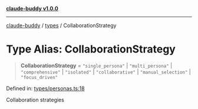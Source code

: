 [**claude-buddy v1.0.0**](../../README.md)

***

[claude-buddy](../../modules.md) / [types](../README.md) / CollaborationStrategy

# Type Alias: CollaborationStrategy

> **CollaborationStrategy** = `"single_persona"` \| `"multi_persona"` \| `"comprehensive"` \| `"isolated"` \| `"collaborative"` \| `"manual_selection"` \| `"focus_driven"`

Defined in: [types/personas.ts:18](https://github.com/gsetsero/assistant-integration/blob/911ddf7680199ad668404c191ed66335473fdc65/claude-buddy/src/types/personas.ts#L18)

Collaboration strategies
